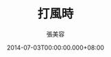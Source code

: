 ---
issue: 77
title: 打風時
author: 張美容
language: 海陸
date: 2014-07-03T00:00:00.000+08:00
topic: 文史
difficulty: 2
wikidata: Q98095898
wikidata_link: https://www.wikidata.org/wiki/Q98095898
---